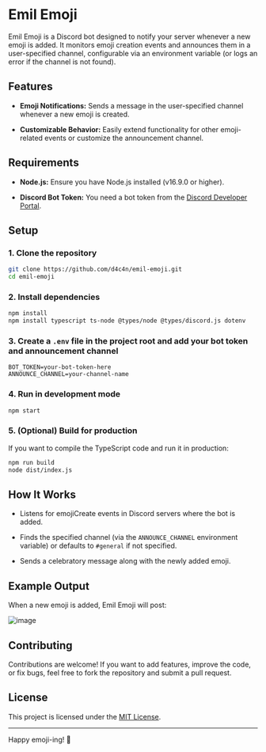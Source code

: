 # Emil Emoji

Emil Emoji is a Discord bot designed to notify your server whenever a new emoji is added. It monitors emoji creation events and announces them in a user-specified channel, configurable via an environment variable (or logs an error if the channel is not found).

## Features

- **Emoji Notifications:** Sends a message in the user-specified channel whenever a new emoji is created.

- **Customizable Behavior:** Easily extend functionality for other emoji-related events or customize the announcement channel.

## Requirements

- **Node.js:** Ensure you have Node.js installed (v16.9.0 or higher).

- **Discord Bot Token:** You need a bot token from the [Discord Developer Portal](https://discord.com/developers/docs/intro).

## Setup

### 1. Clone the repository
  
```bash
git clone https://github.com/d4c4n/emil-emoji.git
cd emil-emoji
```

### 2. Install dependencies

```bash
npm install
npm install typescript ts-node @types/node @types/discord.js dotenv
```

### 3. Create a `.env` file in the project root and add your bot token and announcement channel

```env
BOT_TOKEN=your-bot-token-here
ANNOUNCE_CHANNEL=your-channel-name
```

### 4. Run in development mode

```bash
npm start
```

### 5. (Optional) Build for production

If you want to compile the TypeScript code and run it in production:

```bash
npm run build
node dist/index.js
```

## How It Works

- Listens for emojiCreate events in Discord servers where the bot is added.

- Finds the specified channel (via the `ANNOUNCE_CHANNEL` environment variable) or defaults to `#general` if not specified.

- Sends a celebratory message along with the newly added emoji.

## Example Output

When a new emoji is added, Emil Emoji will post:

![image](https://github.com/user-attachments/assets/04fd2b1a-8c20-462b-a632-7ad2855a8afd)

## Contributing

Contributions are welcome! If you want to add features, improve the code, or fix bugs, feel free to fork the repository and submit a pull request.

## License

This project is licensed under the [MIT License](https://opensource.org/license/mit).

---

Happy emoji-ing! 🚀
